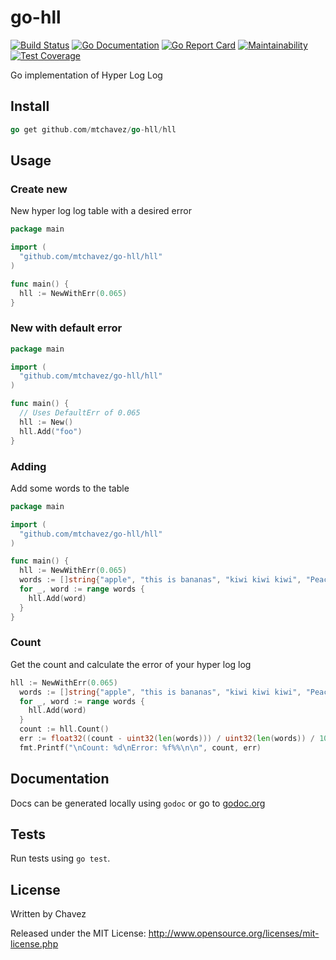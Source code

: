 # go-hll

[![Build Status](https://travis-ci.org/mtchavez/go-hll.png)](https://travis-ci.org/mtchavez/go-hll)
[![Go Documentation](http://img.shields.io/badge/go-documentation-blue.svg?style=flat-square)](http://godoc.org/github.com/mtchavez/go-hll)
[![Go Report Card](https://goreportcard.com/badge/github.com/mtchavez/go-hll)](https://goreportcard.com/report/github.com/mtchavez/go-hll)
[![Maintainability](https://api.codeclimate.com/v1/badges/cbdf4f5b5cfa83ad2030/maintainability)](https://codeclimate.com/github/mtchavez/go-hll/maintainability)
[![Test Coverage](https://api.codeclimate.com/v1/badges/cbdf4f5b5cfa83ad2030/test_coverage)](https://codeclimate.com/github/mtchavez/go-hll/test_coverage)

Go implementation of Hyper Log Log

## Install

```go
go get github.com/mtchavez/go-hll/hll
```

## Usage

### Create new
New hyper log log table with a desired error

```go
package main

import (
  "github.com/mtchavez/go-hll/hll"
)

func main() {
  hll := NewWithErr(0.065)
}
```

### New with default error
```go
package main

import (
  "github.com/mtchavez/go-hll/hll"
)

func main() {
  // Uses DefaultErr of 0.065
  hll := New()
  hll.Add("foo")
}
```

### Adding
Add some words to the table

```go
package main

import (
  "github.com/mtchavez/go-hll/hll"
)

func main() {
  hll := NewWithErr(0.065)
  words := []string{"apple", "this is bananas", "kiwi kiwi kiwi", "Peach is a peach", "apple banana peach wiki pear"}
  for _, word := range words {
    hll.Add(word)
  }
}
```

### Count
Get the count and calculate the error of your hyper log log

```go
hll := NewWithErr(0.065)
  words := []string{"apple", "this is bananas", "kiwi kiwi kiwi", "Peach is a peach", "apple banana peach wiki pear"}
  for _, word := range words {
    hll.Add(word)
  }
  count := hll.Count()
  err := float32((count - uint32(len(words))) / uint32(len(words)) / 100.0)
  fmt.Printf("\nCount: %d\nError: %f%%\n\n", count, err)

```

## Documentation

Docs can be generated locally using ```godoc``` or go to [godoc.org](http://godoc.org/github.com/mtchavez/go-hll/hll)

## Tests

Run tests using ```go test```.

## License

Written by Chavez

Released under the MIT License: http://www.opensource.org/licenses/mit-license.php
